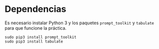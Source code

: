 Dependencias
============

Es necesario instalar Python 3 y los paquetes `prompt_toolkit` y `tabulate` para que funcione la práctica.

    sudo pip3 install prompt_toolkit
    sudo pip3 install tabulate
